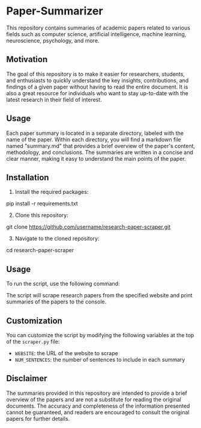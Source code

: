 # Paper-Summarizer
This repository contains summaries of academic papers related to various fields such as computer science, artificial intelligence, machine learning, neuroscience, psychology, and more.

## Motivation
The goal of this repository is to make it easier for researchers, students, and enthusiasts to quickly understand the key insights, contributions, and findings of a given paper without having to read the entire document. It is also a great resource for individuals who want to stay up-to-date with the latest research in their field of interest.

## Usage
Each paper summary is located in a separate directory, labeled with the name of the paper. Within each directory, you will find a markdown file named "summary.md" that provides a brief overview of the paper's content, methodology, and conclusions. The summaries are written in a concise and clear manner, making it easy to understand the main points of the paper.

## Installation

1. Install the required packages:

pip install -r requirements.txt


2. Clone this repository:

git clone https://github.com/username/research-paper-scraper.git


3. Navigate to the cloned repository:

cd research-paper-scraper


## Usage

To run the script, use the following command:


The script will scrape research papers from the specified website and print summaries of the papers to the console.

## Customization

You can customize the script by modifying the following variables at the top of the `scraper.py` file:

- `WEBSITE`: the URL of the website to scrape
- `NUM_SENTENCES`: the number of sentences to include in each summary

## Disclaimer
The summaries provided in this repository are intended to provide a brief overview of the papers and are not a substitute for reading the original documents. The accuracy and completeness of the information presented cannot be guaranteed, and readers are encouraged to consult the original papers for further details.
